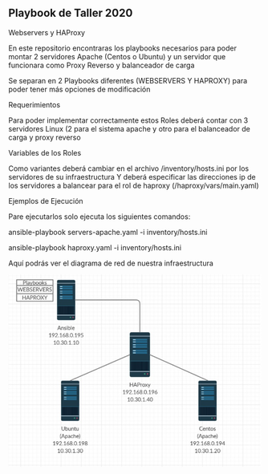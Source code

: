 ## Playbook de Taller 2020


Webservers y HAProxy

En este repositorio encontraras los playbooks necesarios para poder montar 2 servidores Apache (Centos o Ubuntu) y un servidor que funcionara como Proxy Reverso y balanceador de carga

Se separan en 2 Playbooks diferentes (WEBSERVERS Y HAPROXY) para poder tener más opciones de modificación

Requerimientos

Para poder implementar correctamente estos Roles deberá contar con 3 servidores Linux (2 para el sistema apache y otro para el balanceador de carga y proxy reverso

Variables de los Roles

Como variantes deberá cambiar en el archivo /inventory/hosts.ini por los servidores de su infraestructura
Y deberá especificar las direcciones ip de los servidores a balancear para el rol de haproxy (/haproxy/vars/main.yaml)


Ejemplos de Ejecución

Pare ejecutarlos solo ejecuta los siguientes comandos:

ansible-playbook servers-apache.yaml -i inventory/hosts.ini

ansible-playbook haproxy.yaml -i inventory/hosts.ini


Aquí podrás ver el diagrama de red de nuestra infraestructura

![Screenshot](estructura.jpg)
